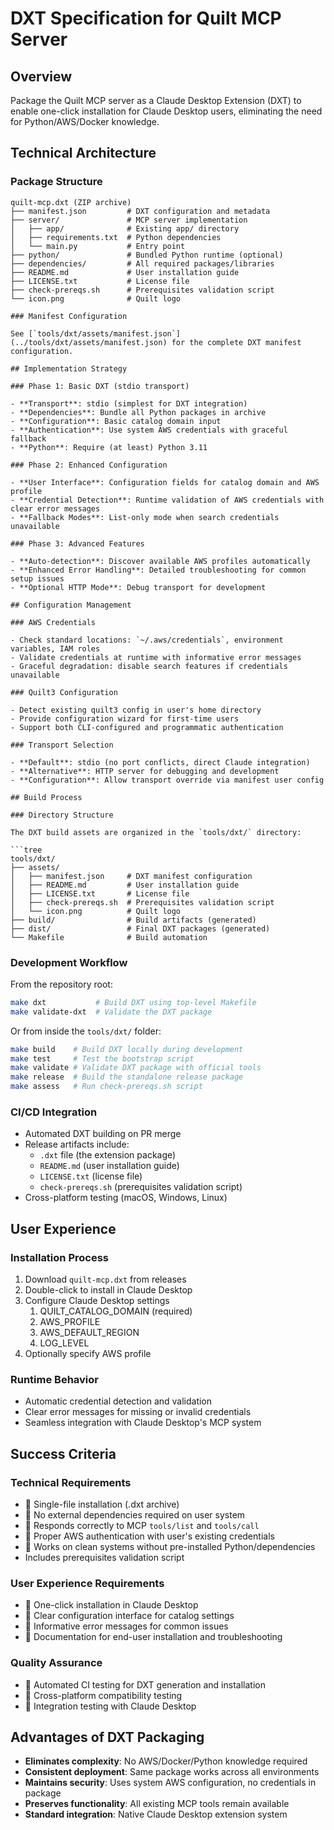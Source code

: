 # DXT Specification for Quilt MCP Server

## Overview

Package the Quilt MCP server as a Claude Desktop Extension (DXT) to enable one-click installation for Claude Desktop users, eliminating the need for Python/AWS/Docker knowledge.

## Technical Architecture

### Package Structure

```tree
quilt-mcp.dxt (ZIP archive)
├── manifest.json         # DXT configuration and metadata
├── server/               # MCP server implementation
│   ├── app/              # Existing app/ directory
│   ├── requirements.txt  # Python dependencies
│   └── main.py           # Entry point
├── python/               # Bundled Python runtime (optional)
├── dependencies/         # All required packages/libraries
├── README.md             # User installation guide
├── LICENSE.txt           # License file
├── check-prereqs.sh      # Prerequisites validation script
└── icon.png              # Quilt logo

### Manifest Configuration

See [`tools/dxt/assets/manifest.json`](../tools/dxt/assets/manifest.json) for the complete DXT manifest configuration.

## Implementation Strategy

### Phase 1: Basic DXT (stdio transport)

- **Transport**: stdio (simplest for DXT integration)
- **Dependencies**: Bundle all Python packages in archive
- **Configuration**: Basic catalog domain input
- **Authentication**: Use system AWS credentials with graceful fallback
- **Python**: Require (at least) Python 3.11

### Phase 2: Enhanced Configuration

- **User Interface**: Configuration fields for catalog domain and AWS profile
- **Credential Detection**: Runtime validation of AWS credentials with clear error messages
- **Fallback Modes**: List-only mode when search credentials unavailable

### Phase 3: Advanced Features

- **Auto-detection**: Discover available AWS profiles automatically
- **Enhanced Error Handling**: Detailed troubleshooting for common setup issues
- **Optional HTTP Mode**: Debug transport for development

## Configuration Management

### AWS Credentials

- Check standard locations: `~/.aws/credentials`, environment variables, IAM roles
- Validate credentials at runtime with informative error messages
- Graceful degradation: disable search features if credentials unavailable

### Quilt3 Configuration

- Detect existing quilt3 config in user's home directory
- Provide configuration wizard for first-time users
- Support both CLI-configured and programmatic authentication

### Transport Selection

- **Default**: stdio (no port conflicts, direct Claude integration)
- **Alternative**: HTTP server for debugging and development
- **Configuration**: Allow transport override via manifest user config

## Build Process

### Directory Structure

The DXT build assets are organized in the `tools/dxt/` directory:

```tree
tools/dxt/
├── assets/
│   ├── manifest.json     # DXT manifest configuration
│   ├── README.md         # User installation guide
│   ├── LICENSE.txt       # License file
│   ├── check-prereqs.sh  # Prerequisites validation script
│   └── icon.png          # Quilt logo
├── build/                # Build artifacts (generated)
├── dist/                 # Final DXT packages (generated)
└── Makefile              # Build automation
```

### Development Workflow

From the repository root:

```bash
make dxt           # Build DXT using top-level Makefile
make validate-dxt  # Validate the DXT package
```

Or from inside the `tools/dxt/` folder:

```bash
make build    # Build DXT locally during development
make test     # Test the bootstrap script
make validate # Validate DXT package with official tools
make release  # Build the standalone release package
make assess   # Run check-prereqs.sh script
```

### CI/CD Integration

- Automated DXT building on PR merge
- Release artifacts include:
  - `.dxt` file (the extension package)
  - `README.md` (user installation guide)
  - `LICENSE.txt` (license file)
  - `check-prereqs.sh` (prerequisites validation script)
- Cross-platform testing (macOS, Windows, Linux)

## User Experience

### Installation Process

1. Download `quilt-mcp.dxt` from releases
2. Double-click to install in Claude Desktop
3. Configure Claude Desktop settings
   1. QUILT_CATALOG_DOMAIN (required)
   1. AWS_PROFILE
   1. AWS_DEFAULT_REGION
   1. LOG_LEVEL
4. Optionally specify AWS profile

### Runtime Behavior

- Automatic credential detection and validation
- Clear error messages for missing or invalid credentials
- Seamless integration with Claude Desktop's MCP system

## Success Criteria

### Technical Requirements

-  Single-file installation (.dxt archive)
-  No external dependencies required on user system
-  Responds correctly to MCP `tools/list` and `tools/call`
-  Proper AWS authentication with user's existing credentials
-  Works on clean systems without pre-installed Python/dependencies
- Includes prerequisites validation script

### User Experience Requirements  

-  One-click installation in Claude Desktop
-  Clear configuration interface for catalog settings
-  Informative error messages for common issues
-  Documentation for end-user installation and troubleshooting

### Quality Assurance

-  Automated CI testing for DXT generation and installation
-  Cross-platform compatibility testing
-  Integration testing with Claude Desktop

## Advantages of DXT Packaging

- **Eliminates complexity**: No AWS/Docker/Python knowledge required
- **Consistent deployment**: Same package works across all environments
- **Maintains security**: Uses system AWS configuration, no credentials in package
- **Preserves functionality**: All existing MCP tools remain available
- **Standard integration**: Native Claude Desktop extension system
